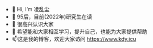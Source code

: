 - 👋 Hi, I’m 凌乱尘
- 👀 95后，目前(2022年)研究生在读
- 🌱 很高兴认识大家
- 💞️ 希望能和大家相互学习，提升自己，也能为大家提供帮助
- 📫这是我的博客，欢迎大家访问 https://www.kdy.icu




<!---
cyh245689173/cyh245689173 is a ✨ special ✨ repository because its `README.md` (this file) appears on your GitHub profile.
You can click the Preview link to take a look at your changes.
--->
